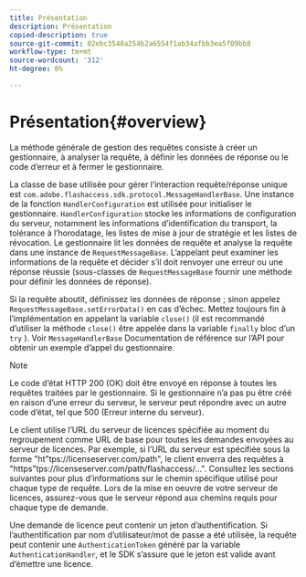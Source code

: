 ```yaml
---
title: Présentation
description: Présentation
copied-description: true
source-git-commit: 02ebc3548a254b2a6554f1ab34afbb3ea5f09bb8
workflow-type: tm+mt
source-wordcount: '312'
ht-degree: 0%

---
```


# Présentation{#overview}

La méthode générale de gestion des requêtes consiste à créer un gestionnaire, à analyser la requête, à définir les données de réponse ou le code d’erreur et à fermer le gestionnaire.

La classe de base utilisée pour gérer l’interaction requête/réponse unique est `com.adobe.flashaccess.sdk.protocol.MessageHandlerBase`. Une instance de la fonction `HandlerConfiguration` est utilisée pour initialiser le gestionnaire. `HandlerConfiguration` stocke les informations de configuration du serveur, notamment les informations d’identification du transport, la tolérance à l’horodatage, les listes de mise à jour de stratégie et les listes de révocation. Le gestionnaire lit les données de requête et analyse la requête dans une instance de `RequestMessageBase`. L’appelant peut examiner les informations de la requête et décider s’il doit renvoyer une erreur ou une réponse réussie (sous-classes de `RequestMessageBase` fournir une méthode pour définir les données de réponse).

Si la requête aboutit, définissez les données de réponse ; sinon appelez `RequestMessageBase.setErrorData()` en cas d’échec. Mettez toujours fin à l’implémentation en appelant la variable `close()` (il est recommandé d’utiliser la méthode `close()` être appelée dans la variable `finally` bloc d’un `try` ). Voir `MessageHandlerBase` Documentation de référence sur l’API pour obtenir un exemple d’appel du gestionnaire.

>[!NOTE]
>
>Le code d’état HTTP 200 (OK) doit être envoyé en réponse à toutes les requêtes traitées par le gestionnaire. Si le gestionnaire n’a pas pu être créé en raison d’une erreur du serveur, le serveur peut répondre avec un autre code d’état, tel que 500 (Erreur interne du serveur).

Le client utilise l’URL du serveur de licences spécifiée au moment du regroupement comme URL de base pour toutes les demandes envoyées au serveur de licences. Par exemple, si l’URL du serveur est spécifiée sous la forme &quot;ht&quot;<span></span>tps://licenseserver.com/path&quot;, le client enverra des requêtes à &quot;https&quot;<span></span>tps://licenseserver.com/path/flashaccess/...&quot;. Consultez les sections suivantes pour plus d’informations sur le chemin spécifique utilisé pour chaque type de requête. Lors de la mise en oeuvre de votre serveur de licences, assurez-vous que le serveur répond aux chemins requis pour chaque type de demande.

Une demande de licence peut contenir un jeton d’authentification. Si l’authentification par nom d’utilisateur/mot de passe a été utilisée, la requête peut contenir une `AuthenticationToken` généré par la variable `AuthenticationHandler`, et le SDK s’assure que le jeton est valide avant d’émettre une licence.
